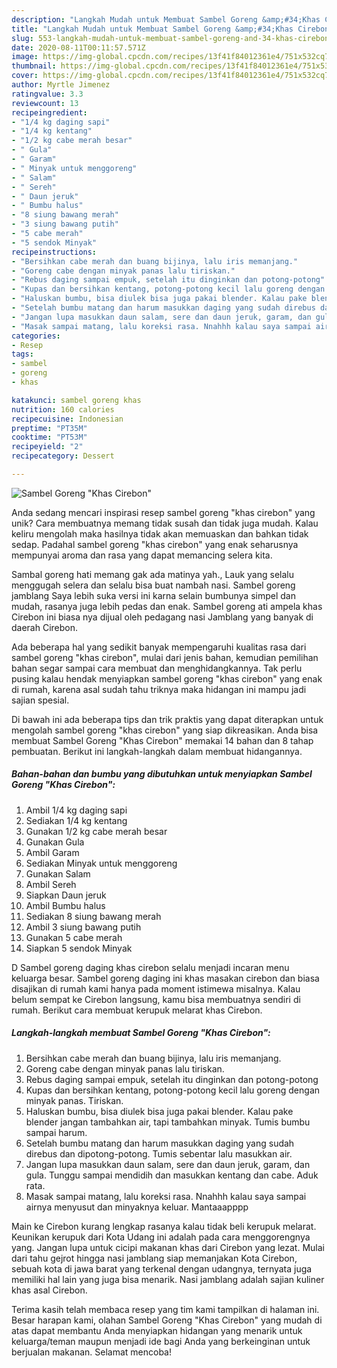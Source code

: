 ```yaml
---
description: "Langkah Mudah untuk Membuat Sambel Goreng &amp;#34;Khas Cirebon&amp;#34; Anti Gagal"
title: "Langkah Mudah untuk Membuat Sambel Goreng &amp;#34;Khas Cirebon&amp;#34; Anti Gagal"
slug: 553-langkah-mudah-untuk-membuat-sambel-goreng-and-34-khas-cirebon-and-34-anti-gagal
date: 2020-08-11T00:11:57.571Z
image: https://img-global.cpcdn.com/recipes/13f41f84012361e4/751x532cq70/sambel-goreng-khas-cirebon-foto-resep-utama.jpg
thumbnail: https://img-global.cpcdn.com/recipes/13f41f84012361e4/751x532cq70/sambel-goreng-khas-cirebon-foto-resep-utama.jpg
cover: https://img-global.cpcdn.com/recipes/13f41f84012361e4/751x532cq70/sambel-goreng-khas-cirebon-foto-resep-utama.jpg
author: Myrtle Jimenez
ratingvalue: 3.3
reviewcount: 13
recipeingredient:
- "1/4 kg daging sapi"
- "1/4 kg kentang"
- "1/2 kg cabe merah besar"
- " Gula"
- " Garam"
- " Minyak untuk menggoreng"
- " Salam"
- " Sereh"
- " Daun jeruk"
- " Bumbu halus"
- "8 siung bawang merah"
- "3 siung bawang putih"
- "5 cabe merah"
- "5 sendok Minyak"
recipeinstructions:
- "Bersihkan cabe merah dan buang bijinya, lalu iris memanjang."
- "Goreng cabe dengan minyak panas lalu tiriskan."
- "Rebus daging sampai empuk, setelah itu dinginkan dan potong-potong"
- "Kupas dan bersihkan kentang, potong-potong kecil lalu goreng dengan minyak panas. Tiriskan."
- "Haluskan bumbu, bisa diulek bisa juga pakai blender. Kalau pake blender jangan tambahkan air, tapi tambahkan minyak. Tumis bumbu sampai harum."
- "Setelah bumbu matang dan harum masukkan daging yang sudah direbus dan dipotong-potong. Tumis sebentar lalu masukkan air."
- "Jangan lupa masukkan daun salam, sere dan daun jeruk, garam, dan gula. Tunggu sampai mendidih dan masukkan kentang dan cabe. Aduk rata."
- "Masak sampai matang, lalu koreksi rasa. Nnahhh kalau saya sampai airnya menyusut dan minyaknya keluar. Mantaaapppp"
categories:
- Resep
tags:
- sambel
- goreng
- khas

katakunci: sambel goreng khas 
nutrition: 160 calories
recipecuisine: Indonesian
preptime: "PT35M"
cooktime: "PT53M"
recipeyield: "2"
recipecategory: Dessert

---
```



![Sambel Goreng &#34;Khas Cirebon&#34;](https://img-global.cpcdn.com/recipes/13f41f84012361e4/751x532cq70/sambel-goreng-khas-cirebon-foto-resep-utama.jpg)

Anda sedang mencari inspirasi resep sambel goreng &#34;khas cirebon&#34; yang unik? Cara membuatnya memang tidak susah dan tidak juga mudah. Kalau keliru mengolah maka hasilnya tidak akan memuaskan dan bahkan tidak sedap. Padahal sambel goreng &#34;khas cirebon&#34; yang enak seharusnya mempunyai aroma dan rasa yang dapat memancing selera kita.

Sambal goreng hati memang gak ada matinya yah., Lauk yang selalu menggugah selera dan selalu bisa buat nambah nasi. Sambel goreng jamblang Saya lebih suka versi ini karna selain bumbunya simpel dan mudah, rasanya juga lebih pedas dan enak. Sambel goreng ati ampela khas Cirebon ini biasa nya dijual oleh pedagang nasi Jamblang yang banyak di daerah Cirebon.

Ada beberapa hal yang sedikit banyak mempengaruhi kualitas rasa dari sambel goreng &#34;khas cirebon&#34;, mulai dari jenis bahan, kemudian pemilihan bahan segar sampai cara membuat dan menghidangkannya. Tak perlu pusing kalau hendak menyiapkan sambel goreng &#34;khas cirebon&#34; yang enak di rumah, karena asal sudah tahu triknya maka hidangan ini mampu jadi sajian spesial.


Di bawah ini ada beberapa tips dan trik praktis yang dapat diterapkan untuk mengolah sambel goreng &#34;khas cirebon&#34; yang siap dikreasikan. Anda bisa membuat Sambel Goreng &#34;Khas Cirebon&#34; memakai 14 bahan dan 8 tahap pembuatan. Berikut ini langkah-langkah dalam membuat hidangannya.

<!--inarticleads1-->

##### Bahan-bahan dan bumbu yang dibutuhkan untuk menyiapkan Sambel Goreng &#34;Khas Cirebon&#34;:

1. Ambil 1/4 kg daging sapi
1. Sediakan 1/4 kg kentang
1. Gunakan 1/2 kg cabe merah besar
1. Gunakan  Gula
1. Ambil  Garam
1. Sediakan  Minyak untuk menggoreng
1. Gunakan  Salam
1. Ambil  Sereh
1. Siapkan  Daun jeruk
1. Ambil  Bumbu halus
1. Sediakan 8 siung bawang merah
1. Ambil 3 siung bawang putih
1. Gunakan 5 cabe merah
1. Siapkan 5 sendok Minyak


D Sambel goreng daging khas cirebon selalu menjadi incaran menu keluarga besar. Sambel goreng daging ini khas masakan cirebon dan biasa disajikan di rumah kami hanya pada moment istimewa misalnya. Kalau belum sempat ke Cirebon langsung, kamu bisa membuatnya sendiri di rumah. Berikut cara membuat kerupuk melarat khas Cirebon. 

<!--inarticleads2-->

##### Langkah-langkah membuat Sambel Goreng &#34;Khas Cirebon&#34;:

1. Bersihkan cabe merah dan buang bijinya, lalu iris memanjang.
1. Goreng cabe dengan minyak panas lalu tiriskan.
1. Rebus daging sampai empuk, setelah itu dinginkan dan potong-potong
1. Kupas dan bersihkan kentang, potong-potong kecil lalu goreng dengan minyak panas. Tiriskan.
1. Haluskan bumbu, bisa diulek bisa juga pakai blender. Kalau pake blender jangan tambahkan air, tapi tambahkan minyak. Tumis bumbu sampai harum.
1. Setelah bumbu matang dan harum masukkan daging yang sudah direbus dan dipotong-potong. Tumis sebentar lalu masukkan air.
1. Jangan lupa masukkan daun salam, sere dan daun jeruk, garam, dan gula. Tunggu sampai mendidih dan masukkan kentang dan cabe. Aduk rata.
1. Masak sampai matang, lalu koreksi rasa. Nnahhh kalau saya sampai airnya menyusut dan minyaknya keluar. Mantaaapppp


Main ke Cirebon kurang lengkap rasanya kalau tidak beli kerupuk melarat. Keunikan kerupuk dari Kota Udang ini adalah pada cara menggorengnya yang. Jangan lupa untuk cicipi makanan khas dari Cirebon yang lezat. Mulai dari tahu gejrot hingga nasi jamblang siap memanjakan Kota Cirebon, sebuah kota di jawa barat yang terkenal dengan udangnya, ternyata juga memiliki hal lain yang juga bisa menarik. Nasi jamblang adalah sajian kuliner khas asal Cirebon. 

Terima kasih telah membaca resep yang tim kami tampilkan di halaman ini. Besar harapan kami, olahan Sambel Goreng &#34;Khas Cirebon&#34; yang mudah di atas dapat membantu Anda menyiapkan hidangan yang menarik untuk keluarga/teman maupun menjadi ide bagi Anda yang berkeinginan untuk berjualan makanan. Selamat mencoba!
